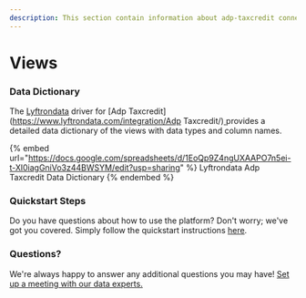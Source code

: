 ```yaml
---
description: This section contain information about adp-taxcredit connector views information
---
```


# Views

### Data Dictionary

The [Lyftrondata](https://www.lyftrondata.com/) driver for [Adp Taxcredit](https://www.lyftrondata.com/integration/Adp Taxcredit/)[ ](https://www.lyftrondata.com/integration/adp-taxcredit/)provides a detailed data dictionary of the views with data types and column names.

{% embed url="https://docs.google.com/spreadsheets/d/1EoQp9Z4ngUXAAPO7n5ei-t-Xl0iagGniVo3z44BWSYM/edit?usp=sharing" %}
Lyftrondata Adp Taxcredit Data Dictionary
{% endembed %}

### Quickstart Steps

Do you have questions about how to use the platform? Don't worry; we've got you covered. Simply follow the quickstart instructions [here](../../../../quickstart-steps.md).

### Questions? <a href="#questions" id="questions"></a>

We're always happy to answer any additional questions you may have! [Set up a meeting with our data experts.](https://www.lyftrondata.com/book-a-meeting/)


